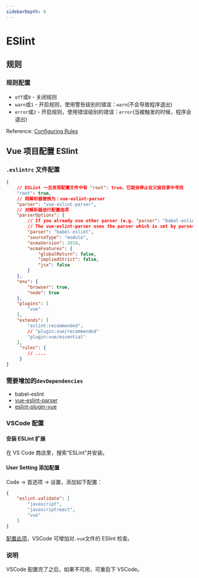 ```yaml
---
sidebarDepth: 0
---
```


# ESlint

## 规则

### 规则配置

- `off`或`0` - 关闭规则
- `warn`或`1` - 开启规则，使用警告级别的错误：`warn`(不会导致程序退出)
- `error`或`2` - 开启规则，使用错误级别的错误：`error`(当被触发的时候，程序会退出)

Reference: [Configuring Rules](http://eslint.cn/docs/user-guide/configuring#configuring-rules)

## Vue 项目配置 ESlint

### `.eslintrc` 文件配置

```json
{
    // ESLint 一旦发现配置文件中有 "root": true，它就会停止在父级目录中寻找
    "root": true,
    // 将解析器替换为：vue-eslint-parser
    "parser": "vue-eslint-parser",
    // 对解析器进行配置选项
    "parserOptions": {
        // If you already use other parser (e.g. "parser": "babel-eslint"), please move it into parserOptions, so it doesn't collide with the vue-eslint-parser used by this plugin's configuration
        // The vue-eslint-parser uses the parser which is set by parserOptions.parser to parse scripts.
        "parser": "babel-eslint",
        "sourceType": "module",
        "ecmaVersion": 2018,
        "ecmaFeatures": {
            "globalReturn": false,
            "impliedStrict": false,
            "jsx": false
        }
    },
    "env": {
        "browser": true,
        "node": true
    },
    "plugins": [
        "vue"
    ],
    "extends": [
        "eslint:recommended",
        // "plugin:vue/recommended"
        "plugin:vue/essential"
    ],
     "rules": {
        // ....
     }
}
```

### 需要增加的`devDependencies`

- babel-eslint
- [vue-eslint-parser](https://github.com/vuejs/vue-eslint-parser)
- [eslint-plugin-vue](https://github.com/vuejs/eslint-plugin-vue)

### VSCode 配置

#### 安装 ESLint 扩展

在 VS Code 商店里，搜索“ESLint”并安装。

#### User Setting 添加配置

Code -> 首选项 -> 设置，添加如下配置：

```json
{
    "eslint.validate": [
        "javascript",
        "javascriptreact",
        "vue"
    ]
}
```

[配置此项](https://github.com/vuejs/eslint-plugin-vue#why-doesnt-it-work-on-vue-file)，VSCode 可增加对`.vue`文件的 ESlint 检查。

### 说明

VSCode 配置完了之后，如果不可用，可重启下 VSCode。
